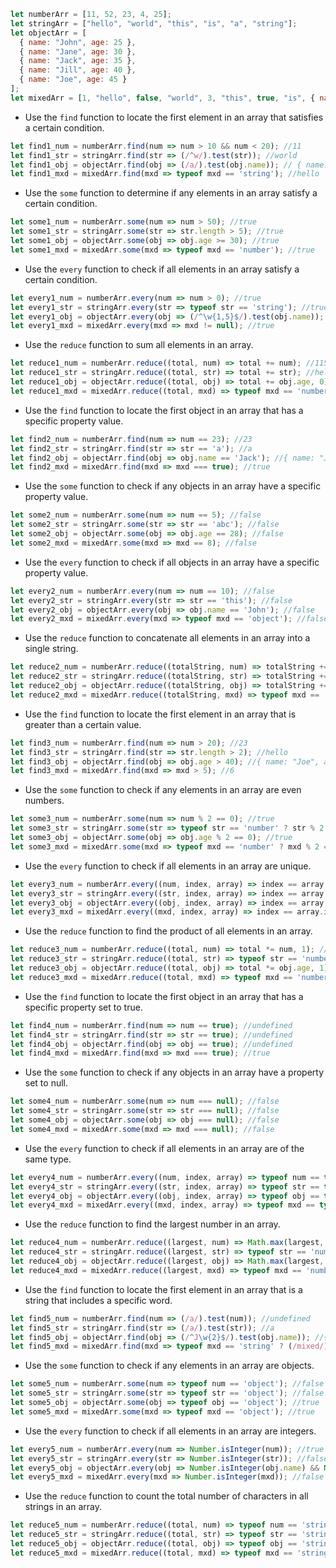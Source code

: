 ```js
let numberArr = [11, 52, 23, 4, 25];
let stringArr = ["hello", "world", "this", "is", "a", "string"];
let objectArr = [
  { name: "John", age: 25 },
  { name: "Jane", age: 30 },
  { name: "Jack", age: 35 },
  { name: "Jill", age: 40 },
  { name: "Joe", age: 45 }
];
let mixedArr = [1, "hello", false, "world", 3, "this", true, "is", { name: "Adam", age: 21 }, "a", 6, "mixed", 7, "array"];

```

- Use the `find` function to locate the first element in an array that satisfies a certain condition.
```js
let find1_num = numberArr.find(num => num > 10 && num < 20); //11
let find1_str = stringArr.find(str => (/^w/).test(str)); //world
let find1_obj = objectArr.find(obj => (/a/).test(obj.name)); // { name: "Jane", age: 30 }
let find1_mxd = mixedArr.find(mxd => typeof mxd == 'string'); //hello
```
- Use the `some` function to determine if any elements in an array satisfy a certain condition.
```js
let some1_num = numberArr.some(num => num > 50); //true
let some1_str = stringArr.some(str => str.length > 5); //true
let some1_obj = objectArr.some(obj => obj.age >= 30); //true
let some1_mxd = mixedArr.some(mxd => typeof mxd == 'number'); //true
```
- Use the `every` function to check if all elements in an array satisfy a certain condition.
```js
let every1_num = numberArr.every(num => num > 0); //true
let every1_str = stringArr.every(str => typeof str == 'string'); //true
let every1_obj = objectArr.every(obj => (/^\w{1,5}$/).test(obj.name)); //true
let every1_mxd = mixedArr.every(mxd => mxd != null); //true
```
- Use the `reduce` function to sum all elements in an array.
```js
let reduce1_num = numberArr.reduce((total, num) => total += num); //115
let reduce1_str = stringArr.reduce((total, str) => total += str); //helloworldthisisastring
let reduce1_obj = objectArr.reduce((total, obj) => total += obj.age, 0); // 175
let reduce1_mxd = mixedArr.reduce((total, mxd) => typeof mxd == 'number' ? total += mxd : total, 0); //17
```
- Use the `find` function to locate the first object in an array that has a specific property value.
```js
let find2_num = numberArr.find(num => num == 23); //23
let find2_str = stringArr.find(str => str == 'a'); //a
let find2_obj = objectArr.find(obj => obj.name == 'Jack'); //{ name: "Jack", age: 35 }
let find2_mxd = mixedArr.find(mxd => mxd === true); //true
```
- Use the `some` function to check if any objects in an array have a specific property value.
```js
let some2_num = numberArr.some(num => num == 5); //false
let some2_str = stringArr.some(str => str == 'abc'); //false
let some2_obj = objectArr.some(obj => obj.age == 28); //false
let some2_mxd = mixedArr.some(mxd => mxd == 8); //false
```
- Use the `every` function to check if all objects in an array have a specific property value.
```js
let every2_num = numberArr.every(num => num == 10); //false
let every2_str = stringArr.every(str => str == 'this'); //false
let every2_obj = objectArr.every(obj => obj.name == 'John'); //false
let every2_mxd = mixedArr.every(mxd => typeof mxd == 'object'); //false
```
- Use the `reduce` function to concatenate all elements in an array into a single string.
```js
let reduce2_num = numberArr.reduce((totalString, num) => totalString += num.toString()); //115223425
let reduce2_str = stringArr.reduce((totalString, str) => totalString += str); //helloworldthisisastring
let reduce2_obj = objectArr.reduce((totalString, obj) => totalString += obj.name + " " + obj.age + ", ", "");
let reduce2_mxd = mixedArr.reduce((totalString, mxd) => typeof mxd == 'string' ? totalString += mxd : totalString += JSON.stringify(mxd));
```
- Use the `find` function to locate the first element in an array that is greater than a certain value.
```js
let find3_num = numberArr.find(num => num > 20); //23
let find3_str = stringArr.find(str => str.length > 2); //hello
let find3_obj = objectArr.find(obj => obj.age > 40); //{ name: "Joe", age: 45 }
let find3_mxd = mixedArr.find(mxd => mxd > 5); //6
```
- Use the `some` function to check if any elements in an array are even numbers.
```js
let some3_num = numberArr.some(num => num % 2 == 0); //true
let some3_str = stringArr.some(str => typeof str == 'number' ? str % 2 == 0 : false); //false
let some3_obj = objectArr.some(obj => obj.age % 2 == 0); //true
let some3_mxd = mixedArr.some(mxd => typeof mxd == 'number' ? mxd % 2 == 0 : false); //true
```
- Use the `every` function to check if all elements in an array are unique.
```js
let every3_num = numberArr.every((num, index, array) => index == array.indexOf(num) && index == array.lastIndexOf(num)); //true
let every3_str = stringArr.every((str, index, array) => index == array.indexOf(str) && index == array.lastIndexOf(str)); //true
let every3_obj = objectArr.every((obj, index, array) => index == array.indexOf(obj) && index == array.lastIndexOf(obj)); //true
let every3_mxd = mixedArr.every((mxd, index, array) => index == array.indexOf(mxd) && index == array.lastIndexOf(mxd)); //true
```
- Use the `reduce` function to find the product of all elements in an array.
```js
let reduce3_num = numberArr.reduce((total, num) => total *= num, 1); //1315600
let reduce3_str = stringArr.reduce((total, str) => typeof str == 'number' ? total *= str : total, 1); //undefined
let reduce3_obj = objectArr.reduce((total, obj) => total *= obj.age, 1); //47250000
let reduce3_mxd = mixedArr.reduce((total, mxd) => typeof mxd == 'number' ? total *= mxd : total, 1); //126
```
- Use the `find` function to locate the first object in an array that has a specific property set to true.
```js
let find4_num = numberArr.find(num => num == true); //undefined
let find4_str = stringArr.find(str => str == true); //undefined
let find4_obj = objectArr.find(obj => obj == true); //undefined
let find4_mxd = mixedArr.find(mxd => mxd === true); //true
```
- Use the `some` function to check if any objects in an array have a property set to null.
```js
let some4_num = numberArr.some(num => num === null); //false
let some4_str = stringArr.some(str => str === null); //false
let some4_obj = objectArr.some(obj => obj === null); //false
let some4_mxd = mixedArr.some(mxd => mxd === null); //false
```
- Use the `every` function to check if all elements in an array are of the same type.
```js
let every4_num = numberArr.every((num, index, array) => typeof num == typeof array[0]); //true
let every4_str = stringArr.every((str, index, array) => typeof str == typeof array[0]); //true
let every4_obj = objectArr.every((obj, index, array) => typeof obj == typeof array[0]); //true
let every4_mxd = mixedArr.every((mxd, index, array) => typeof mxd == typeof array[0]); //false
```
- Use the `reduce` function to find the largest number in an array.
```js
let reduce4_num = numberArr.reduce((largest, num) => Math.max(largest, num)); //52
let reduce4_str = stringArr.reduce((largest, str) => typeof str == 'number' ? Math.max(largest, str) : largest, 0); //0
let reduce4_obj = objectArr.reduce((largest, obj) => Math.max(largest, obj.age), 0); //45
let reduce4_mxd = mixedArr.reduce((largest, mxd) => typeof mxd == 'number' ? Math.max(largest, mxd) : largest, 0); //7
```
- Use the `find` function to locate the first element in an array that is a string that includes a specific word.
```js
let find5_num = numberArr.find(num => (/a/).test(num)); //undefined
let find5_str = stringArr.find(str => (/a/).test(str)); //a
let find5_obj = objectArr.find(obj => (/^J\w{2}$/).test(obj.name)); //{ name: "Joe", age: 45 }
let find5_mxd = mixedArr.find(mxd => typeof mxd == 'string' ? (/mixed/).test(mxd) : false); //mixed
```
- Use the `some` function to check if any elements in an array are objects.
```js
let some5_num = numberArr.some(num => typeof num == 'object'); //false
let some5_str = stringArr.some(str => typeof str == 'object'); //false
let some5_obj = objectArr.some(obj => typeof obj == 'object'); //true
let some5_mxd = mixedArr.some(mxd => typeof mxd == 'object'); //true
```
- Use the `every` function to check if all elements in an array are integers.
```js
let every5_num = numberArr.every(num => Number.isInteger(num)); //true
let every5_str = stringArr.every(str => Number.isInteger(str)); //false
let every5_obj = objectArr.every(obj => Number.isInteger(obj.name) && Number.isInteger(obj.age)); //false
let every5_mxd = mixedArr.every(mxd => Number.isInteger(mxd)); //false
```
- Use the `reduce` function to count the total number of characters in all strings in an array.
```js
let reduce5_num = numberArr.reduce((total, num) => typeof num == 'string' ? total += num.length : total, 0); //0
let reduce5_str = stringArr.reduce((total, str) => typeof str == 'string' ? total += str.length : total, 0); //23
let reduce5_obj = objectArr.reduce((total, obj) => typeof obj == 'string' ? total += obj.name.length : total, 0); //19
let reduce5_mxd = mixedArr.reduce((total, mxd) => typeof mxd == 'string' ? total += mxd.length : total, 0); 27
```